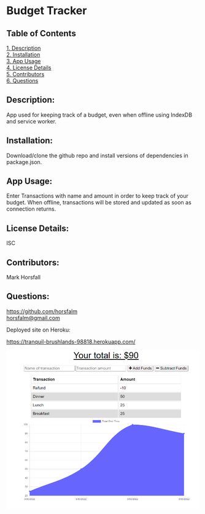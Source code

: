 # Budget Tracker

## Table of Contents

[1. Description](#Description)  
[2. Installation](#Installation)  
[3. App Usage](#App-Usage)  
[4. License Details](#License-Details)  
[5. Contributors](#Contributors)  
[6. Questions](#Questions)

## Description:

App used for keeping track of a budget, even when offline using IndexDB and service worker.

## Installation:

Download/clone the github repo and install versions of dependencies in package.json.

## App Usage:

Enter Transactions with name and amount in order to keep track of your budget. When offline, transactions will be stored and updated as soon as connection returns.

## License Details:

ISC

## Contributors:

Mark Horsfall

## Questions:

https://github.com/horsfalm  
horsfalm@gmail.com  

Deployed site on Heroku:

https://tranquil-brushlands-98818.herokuapp.com/

![](/images/budget.PNG)